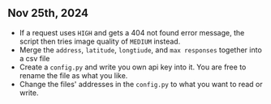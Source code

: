 ## Nov 25th, 2024
*   If a request uses `HIGH` and gets a 404 not found error message, the script then tries image quality of `MEDIUM` instead.
*   Merge the `address`, `latitude`, `longtiude`, and `max responses` together into a csv file
*   Create a `config.py` and write you own api key into it. You are free to rename the file as what you like.
*   Change the files' addresses in the `config.py` to what you want to read or write.